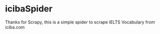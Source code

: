 icibaSpider
===========

Thanks for Scrapy, this is a simple spider to scrape IELTS Vocabulary from iciba.com
